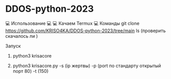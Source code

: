 # DDOS-python-2023
💻 Использование 💻
💻 Качаем Termux 💻
 Команды
git clone https://github.com/KRISO4KA/DDOS-python-2023/tree/main
ls (проверить скачалось ли )

Запуск

1) python3 krisacore

2) python3 krisacore.py -s (ip жертвы) -p (port по стандарту открытый порт 80) -t (150)

